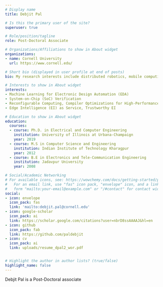 ```yaml
---
# Display name
title: Debjit Pal

# Is this the primary user of the site?
superuser: true

# Role/position/tagline
role: Post-Doctoral Associate

# Organizations/Affiliations to show in About widget
organizations:
- name: Cornell University
  url: https://www.cornell.edu/

# Short bio (displayed in user profile at end of posts)
bio: My research interests include distributed robotics, mobile computing and programmable matter.

# Interests to show in About widget
interests:
- Machine Learning for Electronic Design Automation (EDA)
- System-on-Chip (SoC) Verification
- Reconfigurable Computing, Compiler Optimizations for High-Performance Computing
- Edge Intelligence (EI) as Service, Trustworthy EI

# Education to show in About widget
education:
  courses:
  - course: Ph.D. in Electrical and Computer Engineering
    institution: University of Illinois at Urbana-Champaign
    year: 2019
  - course: M.S in Computer Science and Engineering
    institution: Indian Institute of Technology Kharagpur
    year: 2012
  - course: B.E in Electronics and Tele-Communication Engineering
    institution: Jadavpur University
    year: 2008

# Social/Academic Networking
# For available icons, see: https://wowchemy.com/docs/getting-started/page-builder/#icons
#   For an email link, use "fas" icon pack, "envelope" icon, and a link in the
#   form "mailto:your-email@example.com" or "/#contact" for contact widget.
social:
- icon: envelope
  icon_pack: fas
  link: 'mailto:debjit.pal@cornell.edu'
- icon: google-scholar
  icon_pack: ai
  link: https://scholar.google.com/citations?user=nbrD8ssAAAAJ&hl=en
- icon: github
  icon_pack: fab
  link: https://github.com/paldebjit
- icon: cv
  icon_pack: ai
  link: uploads/resume_dpal2_wor.pdf


# Highlight the author in author lists? (true/false)
highlight_name: false
---
```


Debjit Pal is a Post-Doctoral associate
